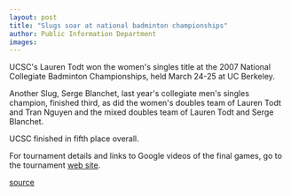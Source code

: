 ```yaml
---
layout: post
title: "Slugs soar at national badminton championships"
author: Public Information Department
images:
---
```


UCSC's Lauren Todt won the women's singles title at the 2007 National Collegiate Badminton Championships, held March 24-25 at UC Berkeley.

Another Slug, Serge Blanchet, last year's collegiate men's singles champion, finished third, as did the women's doubles team of Lauren Todt and Tran Nguyen and the mixed doubles team of Lauren Todt and Serge Blanchet.

UCSC finished in fifth place overall.

For tournament details and links to Google videos of the final games, go to the tournament [web site][1].

[1]: http://badminton.berkeley.edu/tournament/collegiates2007/

[source](http://www1.ucsc.edu/currents/06-07/04-02/brief-badminton.asp "Permalink to brief-badminton")
